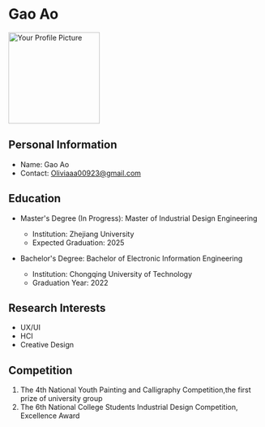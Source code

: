 # Gao Ao

<div style={{float: "right", marginLeft: 20}}><img src="https://cdn.littleor.cn/assert/202310071100319.JPG" alt="Your Profile Picture" width="180"/></div>

## Personal Information

- Name: Gao Ao
- Contact:  Oliviaaa00923@gmail.com

## Education

- Master's Degree (In Progress): Master of Industrial Design Engineering
    - Institution: Zhejiang University
    - Expected Graduation: 2025

- Bachelor's Degree: Bachelor of Electronic Information Engineering
    - Institution: Chongqing University of Technology
    - Graduation Year: 2022

## Research Interests

- UX/UI
- HCI
- Creative Design

## Competition

1. The 4th National Youth Painting and Calligraphy Competition,the first prize of university group
2. The 6th National College Students Industrial Design Competition, Excellence Award
